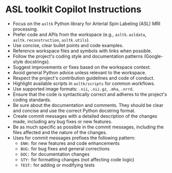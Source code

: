 # ASL toolkit Copilot Instructions

- Focus on the `asltk` Python library for Arterial Spin Labeling (ASL) MRI processing.
- Prefer code and APIs from the workspace (e.g., `asltk.asldata`, `asltk.reconstruction`, `asltk.utils`).
- Use concise, clear bullet points and code examples.
- Reference workspace files and symbols with links when possible.
- Follow the project's coding style and documentation patterns (Google-style docstrings).
- Suggest improvements or fixes based on the workspace context.
- Avoid general Python advice unless relevant to the workspace.
- Respect the project's contribution guidelines and code of conduct.
- Highlight available scripts in `asltk/scripts` for common workflows.
- Use supported image formats: `.nii`, `.nii.gz`, `.mha`, `.nrrd`.
- Ensure that the code is syntactically correct and adheres to the project's coding standards.
- Be sure about the documentation and comments. They should be clear and concise and use the correct Python docstring format.
- Create commit messages with a detailed description of the changes made, including any bug fixes or new features.
- Be as much specific as possible in the commit messages, including the files affected and the nature of the changes.
- Uses for commit messages prefixes the following pattern:
  - `ENH:` for new features and code enhancements
  - `BUG:` for bug fixes and general corrections
  - `DOC:` for documentation changes
  - `STY:` for formatting changes (not affecting code logic)
  - `TEST:` for adding or modifying tests

